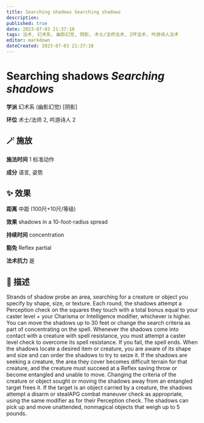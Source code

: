 ```yaml
---
title: Searching shadows Searching shadows
description: 
published: true
date: 2023-07-03 21:37:18
tags: 法术, 幻术系, 幽影幻觉, 阴影, 术士/法师法术, 2环法术, 吟游诗人法术
editor: markdown
dateCreated: 2023-07-03 21:37:18
---
```


# **Searching shadows** *Searching shadows*

**学派** 幻术系 (幽影幻觉) \[阴影\] 

**环位** 术士/法师 2, 吟游诗人 2

## 🪄 施放

**施法时间** 1 标准动作

**成分** 语言, 姿势

## ✨ 效果  

**距离** 中距 (100尺+10尺/等级) 

**效果** shadows in a 10-foot-radius spread 

**持续时间** concentration 

**豁免** Reflex partial

**法术抗力** 是

## 📖 描述

Strands of shadow probe an area, searching for a creature or object you specify by shape, size, or texture. Each round, the shadows attempt a Perception check on the squares they touch with a total bonus equal to your caster level + your Charisma or Intelligence modifier, whichever is higher. You can move the shadows up to 30 feet or change the search criteria as part of concentrating on the spell. Whenever the shadows come into contact with a creature with spell resistance, you must attempt a caster level check to overcome its spell resistance. If you fail, the spell ends.  When the shadows locate a desired item or creature, you are aware of its shape and size and can order the shadows to try to seize it. If the shadows are seeking a creature, the area they cover becomes difficult terrain for that creature, and the creature must succeed at a Reflex saving throw or become entangled and unable to move. Changing the criteria of the creature or object sought or moving the shadows away from an entangled target frees it. If the target is an object carried by a creature, the shadows attempt a disarm or stealAPG combat maneuver check as appropriate, using the same modifier as for their Perception check. The shadows can pick up and move unattended, nonmagical objects that weigh up to 5 pounds.
    